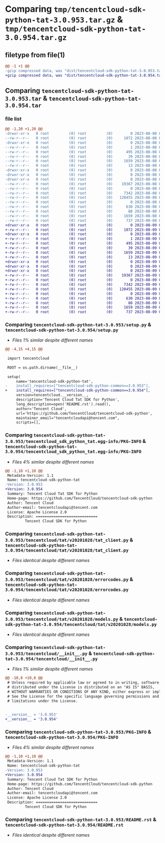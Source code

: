 # Comparing `tmp/tencentcloud-sdk-python-tat-3.0.953.tar.gz` & `tmp/tencentcloud-sdk-python-tat-3.0.954.tar.gz`

## filetype from file(1)

```diff
@@ -1 +1 @@
-gzip compressed data, was "dist/tencentcloud-sdk-python-tat-3.0.953.tar", last modified: Tue Aug  8 00:32:16 2023, max compression
+gzip compressed data, was "dist/tencentcloud-sdk-python-tat-3.0.954.tar", last modified: Wed Aug  9 00:32:27 2023, max compression
```

## Comparing `tencentcloud-sdk-python-tat-3.0.953.tar` & `tencentcloud-sdk-python-tat-3.0.954.tar`

### file list

```diff
@@ -1,20 +1,20 @@
-drwxr-xr-x   0 root         (0) root         (0)        0 2023-08-08 00:32:16.000000 tencentcloud-sdk-python-tat-3.0.953/
--rw-r--r--   0 root         (0) root         (0)     1072 2023-08-08 00:32:16.000000 tencentcloud-sdk-python-tat-3.0.953/setup.py
-drwxr-xr-x   0 root         (0) root         (0)        0 2023-08-08 00:32:16.000000 tencentcloud-sdk-python-tat-3.0.953/tencentcloud_sdk_python_tat.egg-info/
--rw-r--r--   0 root         (0) root         (0)        1 2023-08-08 00:32:16.000000 tencentcloud-sdk-python-tat-3.0.953/tencentcloud_sdk_python_tat.egg-info/dependency_links.txt
--rw-r--r--   0 root         (0) root         (0)      495 2023-08-08 00:32:16.000000 tencentcloud-sdk-python-tat-3.0.953/tencentcloud_sdk_python_tat.egg-info/SOURCES.txt
--rw-r--r--   0 root         (0) root         (0)       39 2023-08-08 00:32:16.000000 tencentcloud-sdk-python-tat-3.0.953/tencentcloud_sdk_python_tat.egg-info/requires.txt
--rw-r--r--   0 root         (0) root         (0)     1659 2023-08-08 00:32:16.000000 tencentcloud-sdk-python-tat-3.0.953/tencentcloud_sdk_python_tat.egg-info/PKG-INFO
--rw-r--r--   0 root         (0) root         (0)       13 2023-08-08 00:32:16.000000 tencentcloud-sdk-python-tat-3.0.953/tencentcloud_sdk_python_tat.egg-info/top_level.txt
-drwxr-xr-x   0 root         (0) root         (0)        0 2023-08-08 00:32:16.000000 tencentcloud-sdk-python-tat-3.0.953/tencentcloud/
-drwxr-xr-x   0 root         (0) root         (0)        0 2023-08-08 00:32:16.000000 tencentcloud-sdk-python-tat-3.0.953/tencentcloud/tat/
-drwxr-xr-x   0 root         (0) root         (0)        0 2023-08-08 00:32:16.000000 tencentcloud-sdk-python-tat-3.0.953/tencentcloud/tat/v20201028/
--rw-r--r--   0 root         (0) root         (0)    19367 2023-08-08 00:32:16.000000 tencentcloud-sdk-python-tat-3.0.953/tencentcloud/tat/v20201028/tat_client.py
--rw-r--r--   0 root         (0) root         (0)        0 2023-08-08 00:32:16.000000 tencentcloud-sdk-python-tat-3.0.953/tencentcloud/tat/v20201028/__init__.py
--rw-r--r--   0 root         (0) root         (0)     7342 2023-08-08 00:32:16.000000 tencentcloud-sdk-python-tat-3.0.953/tencentcloud/tat/v20201028/errorcodes.py
--rw-r--r--   0 root         (0) root         (0)   120455 2023-08-08 00:32:16.000000 tencentcloud-sdk-python-tat-3.0.953/tencentcloud/tat/v20201028/models.py
--rw-r--r--   0 root         (0) root         (0)        0 2023-08-08 00:32:16.000000 tencentcloud-sdk-python-tat-3.0.953/tencentcloud/tat/__init__.py
--rw-r--r--   0 root         (0) root         (0)      630 2023-08-08 00:32:16.000000 tencentcloud-sdk-python-tat-3.0.953/tencentcloud/__init__.py
--rw-r--r--   0 root         (0) root         (0)       88 2023-08-08 00:32:16.000000 tencentcloud-sdk-python-tat-3.0.953/setup.cfg
--rw-r--r--   0 root         (0) root         (0)     1659 2023-08-08 00:32:16.000000 tencentcloud-sdk-python-tat-3.0.953/PKG-INFO
--rw-r--r--   0 root         (0) root         (0)      737 2023-08-08 00:32:16.000000 tencentcloud-sdk-python-tat-3.0.953/README.rst
+drwxr-xr-x   0 root         (0) root         (0)        0 2023-08-09 00:32:27.000000 tencentcloud-sdk-python-tat-3.0.954/
+-rw-r--r--   0 root         (0) root         (0)     1072 2023-08-09 00:32:27.000000 tencentcloud-sdk-python-tat-3.0.954/setup.py
+drwxr-xr-x   0 root         (0) root         (0)        0 2023-08-09 00:32:27.000000 tencentcloud-sdk-python-tat-3.0.954/tencentcloud_sdk_python_tat.egg-info/
+-rw-r--r--   0 root         (0) root         (0)        1 2023-08-09 00:32:27.000000 tencentcloud-sdk-python-tat-3.0.954/tencentcloud_sdk_python_tat.egg-info/dependency_links.txt
+-rw-r--r--   0 root         (0) root         (0)      495 2023-08-09 00:32:27.000000 tencentcloud-sdk-python-tat-3.0.954/tencentcloud_sdk_python_tat.egg-info/SOURCES.txt
+-rw-r--r--   0 root         (0) root         (0)       39 2023-08-09 00:32:27.000000 tencentcloud-sdk-python-tat-3.0.954/tencentcloud_sdk_python_tat.egg-info/requires.txt
+-rw-r--r--   0 root         (0) root         (0)     1659 2023-08-09 00:32:27.000000 tencentcloud-sdk-python-tat-3.0.954/tencentcloud_sdk_python_tat.egg-info/PKG-INFO
+-rw-r--r--   0 root         (0) root         (0)       13 2023-08-09 00:32:27.000000 tencentcloud-sdk-python-tat-3.0.954/tencentcloud_sdk_python_tat.egg-info/top_level.txt
+drwxr-xr-x   0 root         (0) root         (0)        0 2023-08-09 00:32:27.000000 tencentcloud-sdk-python-tat-3.0.954/tencentcloud/
+drwxr-xr-x   0 root         (0) root         (0)        0 2023-08-09 00:32:27.000000 tencentcloud-sdk-python-tat-3.0.954/tencentcloud/tat/
+drwxr-xr-x   0 root         (0) root         (0)        0 2023-08-09 00:32:27.000000 tencentcloud-sdk-python-tat-3.0.954/tencentcloud/tat/v20201028/
+-rw-r--r--   0 root         (0) root         (0)    19367 2023-08-09 00:32:27.000000 tencentcloud-sdk-python-tat-3.0.954/tencentcloud/tat/v20201028/tat_client.py
+-rw-r--r--   0 root         (0) root         (0)        0 2023-08-09 00:32:27.000000 tencentcloud-sdk-python-tat-3.0.954/tencentcloud/tat/v20201028/__init__.py
+-rw-r--r--   0 root         (0) root         (0)     7342 2023-08-09 00:32:27.000000 tencentcloud-sdk-python-tat-3.0.954/tencentcloud/tat/v20201028/errorcodes.py
+-rw-r--r--   0 root         (0) root         (0)   120455 2023-08-09 00:32:27.000000 tencentcloud-sdk-python-tat-3.0.954/tencentcloud/tat/v20201028/models.py
+-rw-r--r--   0 root         (0) root         (0)        0 2023-08-09 00:32:27.000000 tencentcloud-sdk-python-tat-3.0.954/tencentcloud/tat/__init__.py
+-rw-r--r--   0 root         (0) root         (0)      630 2023-08-09 00:32:27.000000 tencentcloud-sdk-python-tat-3.0.954/tencentcloud/__init__.py
+-rw-r--r--   0 root         (0) root         (0)       88 2023-08-09 00:32:27.000000 tencentcloud-sdk-python-tat-3.0.954/setup.cfg
+-rw-r--r--   0 root         (0) root         (0)     1659 2023-08-09 00:32:27.000000 tencentcloud-sdk-python-tat-3.0.954/PKG-INFO
+-rw-r--r--   0 root         (0) root         (0)      737 2023-08-09 00:32:27.000000 tencentcloud-sdk-python-tat-3.0.954/README.rst
```

### Comparing `tencentcloud-sdk-python-tat-3.0.953/setup.py` & `tencentcloud-sdk-python-tat-3.0.954/setup.py`

 * *Files 1% similar despite different names*

```diff
@@ -4,15 +4,15 @@
 
 import tencentcloud
 
 ROOT = os.path.dirname(__file__)
 
 setup(
     name='tencentcloud-sdk-python-tat',
-    install_requires=["tencentcloud-sdk-python-common==3.0.953"],
+    install_requires=["tencentcloud-sdk-python-common==3.0.954"],
     version=tencentcloud.__version__,
     description='Tencent Cloud Tat SDK for Python',
     long_description=open('README.rst').read(),
     author='Tencent Cloud',
     url='https://github.com/TencentCloud/tencentcloud-sdk-python',
     maintainer_email="tencentcloudapi@tencent.com",
     scripts=[],
```

### Comparing `tencentcloud-sdk-python-tat-3.0.953/tencentcloud_sdk_python_tat.egg-info/PKG-INFO` & `tencentcloud-sdk-python-tat-3.0.954/tencentcloud_sdk_python_tat.egg-info/PKG-INFO`

 * *Files 4% similar despite different names*

```diff
@@ -1,10 +1,10 @@
 Metadata-Version: 1.1
 Name: tencentcloud-sdk-python-tat
-Version: 3.0.953
+Version: 3.0.954
 Summary: Tencent Cloud Tat SDK for Python
 Home-page: https://github.com/TencentCloud/tencentcloud-sdk-python
 Author: Tencent Cloud
 Author-email: tencentcloudapi@tencent.com
 License: Apache License 2.0
 Description: ============================
         Tencent Cloud SDK for Python
```

### Comparing `tencentcloud-sdk-python-tat-3.0.953/tencentcloud/tat/v20201028/tat_client.py` & `tencentcloud-sdk-python-tat-3.0.954/tencentcloud/tat/v20201028/tat_client.py`

 * *Files identical despite different names*

### Comparing `tencentcloud-sdk-python-tat-3.0.953/tencentcloud/tat/v20201028/errorcodes.py` & `tencentcloud-sdk-python-tat-3.0.954/tencentcloud/tat/v20201028/errorcodes.py`

 * *Files identical despite different names*

### Comparing `tencentcloud-sdk-python-tat-3.0.953/tencentcloud/tat/v20201028/models.py` & `tencentcloud-sdk-python-tat-3.0.954/tencentcloud/tat/v20201028/models.py`

 * *Files identical despite different names*

### Comparing `tencentcloud-sdk-python-tat-3.0.953/tencentcloud/__init__.py` & `tencentcloud-sdk-python-tat-3.0.954/tencentcloud/__init__.py`

 * *Files 1% similar despite different names*

```diff
@@ -10,8 +10,8 @@
 # Unless required by applicable law or agreed to in writing, software
 # distributed under the License is distributed on an "AS IS" BASIS,
 # WITHOUT WARRANTIES OR CONDITIONS OF ANY KIND, either express or implied.
 # See the License for the specific language governing permissions and
 # limitations under the License.
 
 
-__version__ = '3.0.953'
+__version__ = '3.0.954'
```

### Comparing `tencentcloud-sdk-python-tat-3.0.953/PKG-INFO` & `tencentcloud-sdk-python-tat-3.0.954/PKG-INFO`

 * *Files 4% similar despite different names*

```diff
@@ -1,10 +1,10 @@
 Metadata-Version: 1.1
 Name: tencentcloud-sdk-python-tat
-Version: 3.0.953
+Version: 3.0.954
 Summary: Tencent Cloud Tat SDK for Python
 Home-page: https://github.com/TencentCloud/tencentcloud-sdk-python
 Author: Tencent Cloud
 Author-email: tencentcloudapi@tencent.com
 License: Apache License 2.0
 Description: ============================
         Tencent Cloud SDK for Python
```

### Comparing `tencentcloud-sdk-python-tat-3.0.953/README.rst` & `tencentcloud-sdk-python-tat-3.0.954/README.rst`

 * *Files identical despite different names*

